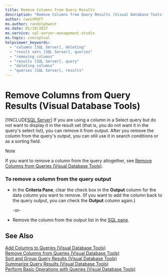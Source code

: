 ```yaml
---
title: Remove Columns from Query Results
description: "Remove Columns from Query Results (Visual Database Tools)"
author: rwestMSFT
ms.author: randolphwest
ms.date: 01/19/2017
ms.service: sql-server-management-studio
ms.topic: conceptual
helpviewer_keywords:
  - "columns [SQL Server], deleting"
  - "result sets [SQL Server], queries"
  - "removing columns"
  - "results [SQL Server], query"
  - "deleting columns"
  - "queries [SQL Server], results"
---
```

# Remove Columns from Query Results (Visual Database Tools)
[!INCLUDE[SQL Server](../includes/applies-to-version/sqlserver.md)]
If you are using a column in a Select query but do not want to display it in the result set (that is, you do not want it in the query's select list), you can remove it from output. After you remove the column from the query's output, you can still use it in search conditions or as a sorting field.  
  
> [!NOTE]  
> If you want to remove a column from the query altogether, see [Remove Columns from Queries &#40;Visual Database Tools&#41;](remove-columns-from-queries-visual-database-tools.md).  
  
### To remove a column from the query output  
  
-   In the **Criteria Pane**, clear the check box in the **Output** column for the data column you want to remove. (If you want to add the column back to the query output, you can check the **Output** column again.)  
  
    -or-  
  
-   Remove the column from the output list in the [SQL pane](sql-pane-visual-database-tools.md).  
  
## See Also  
[Add Columns to Queries &#40;Visual Database Tools&#41;](add-columns-to-queries-visual-database-tools.md)  
[Remove Columns from Queries &#40;Visual Database Tools&#41;](remove-columns-from-queries-visual-database-tools.md)  
[Sort and Group Query Results &#40;Visual Database Tools&#41;](sort-and-group-query-results-visual-database-tools.md)  
[Summarize Query Results &#40;Visual Database Tools&#41;](summarize-query-results-visual-database-tools.md)  
[Perform Basic Operations with Queries &#40;Visual Database Tools&#41;](perform-basic-operations-with-queries-visual-database-tools.md)  
  

